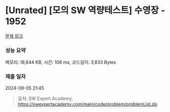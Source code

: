 # [Unrated] [모의 SW 역량테스트] 수영장 - 1952 

[문제 링크](https://swexpertacademy.com/main/code/problem/problemDetail.do?contestProbId=AV5PpFQaAQMDFAUq) 

### 성능 요약

메모리: 18,644 KB, 시간: 106 ms, 코드길이: 3,833 Bytes

### 제출 일자

2024-09-05 21:45



> 출처: SW Expert Academy, https://swexpertacademy.com/main/code/problem/problemList.do